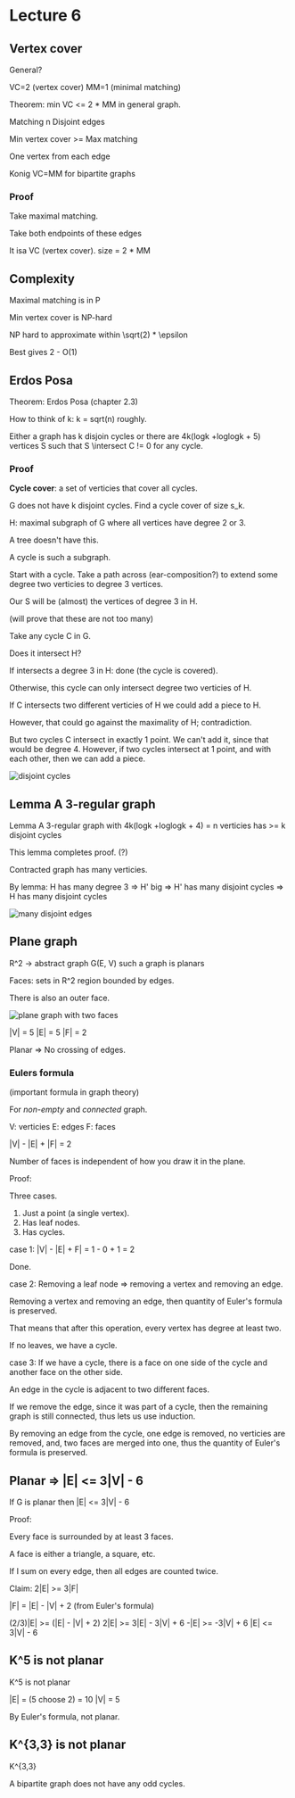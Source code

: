 # Lecture 6

## Vertex cover

General?

VC=2  (vertex cover)
MM=1 (minimal matching)

Theorem: min VC <= 2 * MM in general graph.

Matching n Disjoint edges

Min vertex cover >= Max matching

One vertex from each edge

Konig    VC=MM for bipartite graphs

### Proof

Take maximal matching.

Take both endpoints of these edges

It isa VC (vertex cover).
size = 2 * MM

## Complexity

Maximal matching is in P

Min vertex cover is NP-hard

NP hard to approximate within \sqrt(2) * \epsilon

Best gives 2 - O(1)

## Erdos Posa

Theorem: Erdos Posa (chapter 2.3)

How to think of k:
k = sqrt(n) roughly.

Either a graph has k disjoin cycles or there are 4k(logk +loglogk + 5) vertices S such that S \intersect C != 0 for any cycle.

### Proof

**Cycle cover**: a set of verticies that cover all cycles.

G does not have k disjoint cycles. Find a cycle cover of size s_k.

H: maximal subgraph of G where all vertices have degree 2 or 3.

A tree doesn't have this.

A cycle is such a subgraph.

Start with a cycle. Take a path across (ear-composition?) to extend some degree two verticies to degree 3 vertices.

Our S will be (almost) the vertices of degree 3 in H.

(will prove that these are not too many)

Take any cycle C in G.

Does it intersect H?

If intersects a degree 3 in H: done (the cycle is covered).

Otherwise, this cycle can only intersect degree two verticies of H.

If C intersects two different verticies of H we could add a piece to H.

However, that could go against the maximality of H; contradiction.

But two cycles C intersect in exactly 1 point. We can't add it, since that would be degree 4. However, if two cycles intersect at 1 point, and with each other, then we can add a piece.

![disjoint cycles](inc/lecture_6/disjoint_cycles.png)

## Lemma A 3-regular graph

Lemma A 3-regular graph with 4k(logk +loglogk + 4) = n
verticies has >= k disjoint cycles

This lemma completes proof. (?)

Contracted graph has many verticies.

By lemma: H has many degree 3 => H' big => H' has many disjoint cycles => H has many disjoint cycles

![many disjoint edges](inc/lecture_6/many_disjoint_edges.png)

## Plane graph

R^2 -> abstract graph G(E, V)
such a graph is planars

Faces: sets in R^2
region bounded by edges.

There is also an outer face.

![plane graph with two faces](inc/lecture_6/faces.png)

|V| = 5
|E| = 5
|F| = 2

Planar => No crossing of edges.

### Eulers formula

(important formula in graph theory)

For *non-empty* and *connected* graph.

V: verticies
E: edges
F: faces

|V| - |E| + |F| = 2

Number of faces is independent of how you draw it in the plane.

Proof:

Three cases.

1. Just a point (a single vertex).
2. Has leaf nodes.
3. Has cycles.

case 1: |V| - |E| + F| = 1 - 0 + 1 = 2

Done.

case 2: Removing a leaf node => removing a vertex and removing an edge.

Removing a vertex and removing an edge, then quantity of Euler's formula is preserved.

That means that after this operation, every vertex has degree at least two.

If no leaves, we have a cycle.

case 3: If we have a cycle, there is a face on one side of the cycle and another face on the other side.

An edge in the cycle is adjacent to two different faces.

If we remove the edge, since it was part of a cycle, then the remaining graph is still connected, thus lets us use induction.

By removing an edge from the cycle, one edge is removed, no verticies are removed,
and, two faces are merged into one, thus the quantity of Euler's formula is preserved.

## Planar => |E| <= 3|V| - 6

If G is planar then |E| <= 3|V| - 6

Proof:

Every face is surrounded by at least 3 faces.

A face is either a triangle, a square, etc.

If I sum on every edge, then all edges are counted twice.

Claim: 2|E| >= 3|F|

|F| = |E| - |V| + 2    (from Euler's formula)

(2/3)|E| >= (|E| - |V| + 2)
2|E| >= 3|E| - 3|V| + 6
-|E| >= -3|V| + 6
|E| <= 3|V| - 6

## K^5 is not planar

K^5 is not planar

|E| = (5 choose 2) = 10
|V| = 5

By Euler's formula, not planar.

## K^{3,3} is not planar

K^{3,3}

A bipartite graph does not have any odd cycles.

